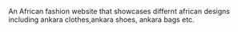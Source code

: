 An African fashion website that showcases differnt african designs including ankara clothes,ankara shoes, ankara bags etc.
